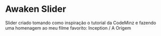 # Awaken Slider

Slider criado tomando como inspiração o tutorial da CodeMinz e fazendo uma homenagem ao meu filme favorito: Inception / A Origem
